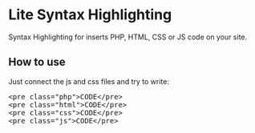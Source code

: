 Lite Syntax Highlighting
===========
Syntax Highlighting for inserts PHP, HTML, CSS or JS code on your site.

## How to use
Just connect the js and css files and try to write:

<pre>
&lt;pre class="php"&gt;CODE&lt;/pre&gt;
&lt;pre class="html"&gt;CODE&lt;/pre&gt;
&lt;pre class="css"&gt;CODE&lt;/pre&gt;
&lt;pre class="js"&gt;CODE&lt;/pre&gt;
</pre>